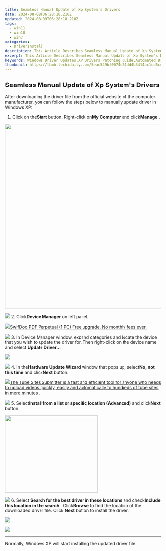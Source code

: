 ```yaml
---
title: Seamless Manual Update of Xp System's Drivers
date: 2024-08-08T06:28:18.210Z
updated: 2024-08-09T06:28:18.210Z
tags:
  - win11
  - win10
  - win7
categories:
  - DriverInstall
description: This Article Describes Seamless Manual Update of Xp System's Drivers
excerpt: This Article Describes Seamless Manual Update of Xp System's Drivers
keywords: Windows Driver Updates,XP Drivers Patching Guide,Automated Driver Update Tool,Driver Installation for Windows XP,Easy Driver Update Software,Windows System Drivers Upgrade,Streamlined Driver Update Process
thumbnail: https://thmb.techidaily.com/5eac549bf0074d54dd4b3414ac1cd5ccda2e57524c605d3807bb2415d6b1435a.jpg
---
```


## Seamless Manual Update of Xp System's Drivers

 After downloading the driver file from the official website of the computer manufacturer, you can follow the steps below to manually update driver in Windows XP:

1. Click on the**Start** button. Right-click on**My Computer** and click**Manage** .  
<!-- affiliate ads begin -->
<a href="https://appsumo.8odi.net/c/5597632/2087484/7443" target="_top" id="2087484"><img src="//a.impactradius-go.com/display-ad/7443-2087484" border="0" alt="" width="1200" height="600"/></a><img height="0" width="0" src="https://appsumo.8odi.net/i/5597632/2087484/7443" style="position:absolute;visibility:hidden;" border="0" />
<!-- affiliate ads end -->
![](https://images.drivereasy.com/wp-content/uploads/2015/06/13.png)
2. Click**Device Manager** on left panel.  
<!-- affiliate ads begin -->
<a href="https://purchase.swifdoo.com/order/checkout.php?PRODS=40002162&QTY=1&AFFILIATE=108875&CART=1"><img src="https://secure.avangate.com/images/merchant/8b932759a5a04ddb34bf79e3f9072e4b/products/1_Product%20box%20white-1024x1024.png" border="0">SwifDoo PDF Perpetual (1 PC) Free upgrade. No monthly fees ever. 
</a>
<!-- affiliate ads end -->
![](https://images.drivereasy.com/wp-content/uploads/2015/06/15.png)
3. In Device Manager window, expand categories and locate the device that you wish to update the driver for. Then right-click on the device name and select **Update Driver…**  
<!-- affiliate ads begin -->
<a href="https://secure.2checkout.com/order/checkout.php?PRODS=37100474&QTY=1&AFFILIATE=108875&CART=1"><img src="https://awario.com/images/pages/index/img-leads-1280@1x.avif" border="0"></a>
<!-- affiliate ads end -->
![](https://images.drivereasy.com/wp-content/uploads/2015/06/24.png)
4. In the**Hardware Update Wizard** window that pops up, select**No, not this time** and click**Next** button.  
<!-- affiliate ads begin -->
<a href="https://secure.2checkout.com/order/checkout.php?PRODS=4531356&QTY=1&AFFILIATE=108875&CART=1"><img src="https://secure.avangate.com/images/merchant/8fdd149fcaa7058caccc9c4ad5b0d89a/products/tss-box.JPG" border="0">The Tube Sites Submitter is a fast and efficient tool for anyone who needs to upload videos quickly, easily and automatically to hundreds of tube sites in mere minutes . </a>
<!-- affiliate ads end -->
![](https://images.drivereasy.com/wp-content/uploads/2015/06/35.png)
5. Select**Install from a list or specific location (Advanced)** and click**Next** button.  
<!-- affiliate ads begin -->
<a href="https://godlikehost.sjv.io/c/5597632/1920047/21774" target="_top" id="1920047"><img src="//a.impactradius-go.com/display-ad/21774-1920047" border="0" alt="" width="300" height="250"/></a><img height="0" width="0" src="https://imp.pxf.io/i/5597632/1920047/21774" style="position:absolute;visibility:hidden;" border="0" />
<!-- affiliate ads end -->
![](https://images.drivereasy.com/wp-content/uploads/2015/06/35.png)
6. Select **Search for the best driver in these locations** and check**Include this location in the search** . Click**Browse**  to find the location of the downloaded driver file. Click **Next** button to install the driver.  
<!-- affiliate ads begin -->
<a href="https://shop.mondly.com/affiliate.php?ACCOUNT=ATISTUDI&AFFILIATE=108875&PATH=https%3A%2F%2Fwww.mondly.com%3FAFFILIATE%3D108875%26RESOURCE%3D%2BGeneral%2B970x90%2B"><img src="https://secure.avangate.com/images/merchant/69c418c33ec2e1a4267fa9bb77fa1428/general-970x90.gif" border="0"></a>
<!-- affiliate ads end -->
![](https://images.drivereasy.com/wp-content/uploads/2015/06/62.png)

---

Normally, Windows XP will start installing the updated driver file.


<ins class="adsbygoogle"
     style="display:block"
     data-ad-format="autorelaxed"
     data-ad-client="ca-pub-7571918770474297"
     data-ad-slot="1223367746"></ins>



<ins class="adsbygoogle"
     style="display:block"
     data-ad-client="ca-pub-7571918770474297"
     data-ad-slot="8358498916"
     data-ad-format="auto"
     data-full-width-responsive="true"></ins>


